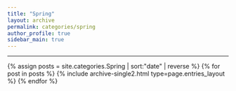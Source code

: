 ```yaml
---
title: "Spring"
layout: archive
permalink: categories/spring
author_profile: true
sidebar_main: true
---
```


<!-- 공백이 포함되어 있는 카테고리 이름의 경우 site.categories['a b c'] 이런식으로! -->

***

{% assign posts = site.categories.Spring | sort:"date" | reverse %}
{% for post in posts %} {% include archive-single2.html type=page.entries_layout %} {% endfor %}